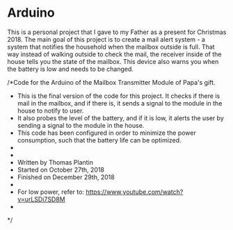 # Arduino

This is a personal project that I gave to my Father as a present for Christmas 2018. The main goal of this project is to create a mail alert system - a system that notifies the household when the mailbox outside is full. That way instead of walking outside to check the mail, the receiver inside of the house tells you the state of the mailbox. This device also warns you when the battery is low and needs to be changed. 

/*Code for the Arduino of the Mailbox Transmitter Module of Papa's gift. 
 * This is the final version of the code for this project. It checks if there is mail in the mailbox, and if there is, it sends a signal to the module in the house to notify to user.
 * It also probes the level of the battery, and if it is low, it alerts the user by sending a signal to the module in the house.
 * This code has been configured in order to minimize the power consumption, such that the battery life can be optimized.
 * 
 * 
 * Written by Thomas Plantin
 * Started on October 27th, 2018
 * Finished on December 29th, 2018
 * 
 * For low power, refer to: https://www.youtube.com/watch?v=urLSDi7SD8M
 * 
 */
